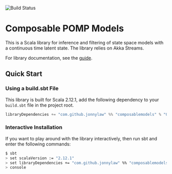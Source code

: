 ![Build Status](https://travis-ci.org/jonnylaw/ComposableStateSpaceModels.svg?branch=master)

# Composable POMP Models

This is a Scala library for inference and filtering of state space models with a continuous time latent state. The library relies on Akka Streams.

For library documentation, see the [guide](https://jonnylaw.github.io/ComposableStateSpaceModels).

## Quick Start

### Using a build.sbt File

This library is built for Scala 2.12.1, add the following dependency to your `build.sbt` file in the project root.

```scala
libraryDependencies += "com.github.jonnylaw" %% "composablemodels" % "0.6.1"
```

### Interactive Installation

If you want to play around with the library interactively, then run sbt and enter the following commands:

```bash
$ sbt
> set scalaVersion := "2.12.1"
> set libraryDependencies += "com.github.jonnylaw" %% "composablemodels" % "0.6.1"
> console
```
